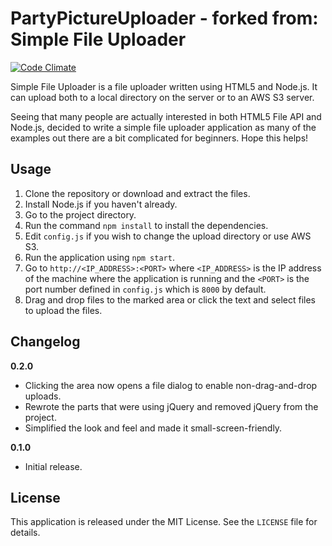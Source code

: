 # PartyPictureUploader - forked from: Simple File Uploader

[![Code Climate](https://codeclimate.com/github/merty/simple-file-uploader/badges/gpa.svg)](https://codeclimate.com/github/merty/simple-file-uploader)

Simple File Uploader is a file uploader written using HTML5 and Node.js. It can upload both to a local directory on the server or to an AWS S3 server.

Seeing that many people are actually interested in both HTML5 File API and Node.js, decided to write a simple file uploader application as many of the examples out there are a bit complicated for beginners. Hope this helps!

## Usage

1. Clone the repository or download and extract the files.
2. Install Node.js if you haven't already.
3. Go to the project directory.
4. Run the command `npm install` to install the dependencies.
4. Edit `config.js` if you wish to change the upload directory or use AWS S3.
5. Run the application using `npm start`.
6. Go to `http://<IP_ADDRESS>:<PORT>` where `<IP_ADDRESS>` is the IP address of the machine where the application is running and the `<PORT>` is the port number defined in `config.js` which is `8000` by default.
7. Drag and drop files to the marked area or click the text and select files to upload the files.

## Changelog

**0.2.0**

* Clicking the area now opens a file dialog to enable non-drag-and-drop uploads.
* Rewrote the parts that were using jQuery and removed jQuery from the project.
* Simplified the look and feel and made it small-screen-friendly.

**0.1.0**

* Initial release.

## License

This application is released under the MIT License. See the `LICENSE` file for details.

